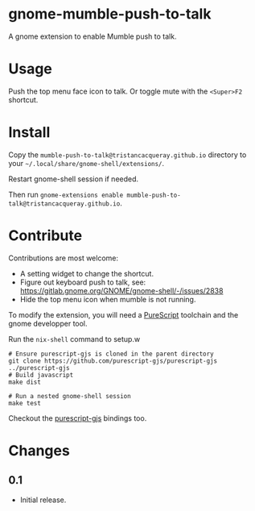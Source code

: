 gnome-mumble-push-to-talk
=========================

A gnome extension to enable Mumble push to talk.

# Usage

Push the top menu face icon to talk. Or toggle mute with the `<Super>F2` shortcut.

# Install

Copy the `mumble-push-to-talk@tristancacqueray.github.io` directory to your `~/.local/share/gnome-shell/extensions/`.

Restart gnome-shell session if needed.

Then run `gnome-extensions enable mumble-push-to-talk@tristancacqueray.github.io`.

# Contribute

Contributions are most welcome:

- A setting widget to change the shortcut.
- Figure out keyboard push to talk, see: https://gitlab.gnome.org/GNOME/gnome-shell/-/issues/2838
- Hide the top menu icon when mumble is not running.

To modify the extension, you will need a [PureScript][purescript] toolchain and the gnome developper tool.

Run the `nix-shell` command to setup.w

```ShellSession
# Ensure purescript-gjs is cloned in the parent directory
git clone https://github.com/purescript-gjs/purescript-gjs ../purescript-gjs
# Build javascript
make dist

# Run a nested gnome-shell session
make test
```

Checkout the [purescript-gjs][purescript-gjs] bindings too.

# Changes

## 0.1

- Initial release.

[purescript]: https://www.purescript.org/
[purescript-gjs]: https://github.com/purescript-gjs/purescript-gjs
